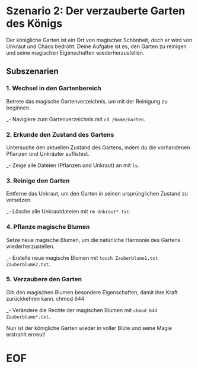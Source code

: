 # Szenario 2: Der verzauberte Garten des Königs

Der königliche Garten ist ein Ort von magischer Schönheit, doch er wird von Unkraut und Chaos bedroht. Deine Aufgabe ist es, den Garten zu reinigen und seine magischen Eigenschaften wiederherzustellen.

## Subszenarien

### 1. Wechsel in den Gartenbereich

Betrete das magische Gartenverzeichnis, um mit der Reinigung zu beginnen.

\_- Navigiere zum Gartenverzeichnis mit `cd /home/Garten`.

### 2. Erkunde den Zustand des Gartens

Untersuche den aktuellen Zustand des Gartens, indem du die vorhandenen Pflanzen und Unkräuter auflistest.

\_- Zeige alle Dateien (Pflanzen und Unkraut) an mit `ls`.

### 3. Reinige den Garten

Entferne das Unkraut, um den Garten in seinen ursprünglichen Zustand zu versetzen.

\_- Lösche alle Unkrautdateien mit `rm Unkraut*.txt`.

### 4. Pflanze magische Blumen

Setze neue magische Blumen, um die natürliche Harmonie des Gartens wiederherzustellen.

\_- Erstelle neue magische Blumen mit `touch Zauberblume1.txt Zauberblume2.txt`.

### 5. Verzaubere den Garten

Gib den magischen Blumen besondere Eigenschaften, damit ihre Kraft zurückkehren kann. chmod 644

\_- Verändere die Rechte der magischen Blumen mit `chmod 644 Zauberblume*.txt`.

Nun ist der königliche Garten wieder in voller Blüte und seine Magie erstrahlt erneut!

# EOF
